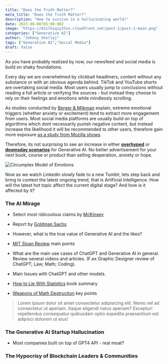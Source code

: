 ```yaml
---
title: "Does the Truth Matter?"
meta_title: "Does the Truth Matter?"
description: "How to survive in a hallucinating world!"
date: 2023-08-06T05:00:00Z
image: "https://dzslhiqiy3lnx.cloudfront.net/post-1/post-1-main.png"
categories: ["Generative AI"]
author: "Johnny Shollaj"
tags: ["Generative AI","Social Media"]
draft: false
---
```


As you have probably realized by now, our newsfeed and social media is build on shaky foundations. 

Every day we are  overwhelmed by clickbait headliners, content without any substance or with an obvious agenda behind.
TikTok and YouTube shorts are overtaking social media. Most users usually jump to conclusions without reading a full
article or verifying the sources  - but instead they choose to rely on their feelings and emotions while mindlessly scrolling.

As studies conducted by [Berger & Milkman](https://consumerresearcher.com/jonah-berger-contagious) explain, extreme emotional triggers (whether anxiety or excitement) tend to extract more engagement from users. Most social media platforms are usually build on top of algorithms which dont necessarily punish negative content, but instead increase the likelihood it will be recommended to other users, therefore gain more exposure [as a study from Mozilla shows](https://foundation.mozilla.org/en/youtube/user-controls/).

Therefore, its not surprising to see an increase in either [**overhyped**](https://www.youtube.com/watch?v=RzkD_rTEBYs) or [**doomsday scenarios**](https://www.youtube.com/watch?v=jW2ihBRzLxc&t=172s) for Generative AI. No better advertisement for your next book, course or product than selling desperation, anxiety or hope.

![Circumplex Model of Emotions](https://dzslhiqiy3lnx.cloudfront.net/post-1/post-1-emotions-marketing-v1.png)

Now as we watch Linkedin slowly fade to a new Tumblr, lets step back and bring to context the latest ongoing trend,
that is Artificial Intelligence. How will the latest hot topic affect the current digital stage? And how is it affected
by it?

### The AI Mirage

- Select most ridicoulous claims by [McKinsey](https://www.mckinsey.com/capabilities/mckinsey-digital/our-insights/the-economic-potential-of-generative-ai-the-next-productivity-frontier#introduction)
- Report by [Goldman Sachs](https://www.goldmansachs.com/intelligence/pages/generative-ai-could-raise-global-gdp-by-7-percent.html)
- However, what is the true value of Generative AI and the likes?
- [MIT Sloan Review](https://sloanreview.mit.edu/article/dont-get-distracted-by-the-hype-around-generative-ai/) main points
- What are the main use cases of ChatGPT and Generative AI in general. Review several videos and articles. (F.ex 
Graphic Designer review of ChatGPT; Law; Math; Coding).
- Main Issues with ChatGPT and other models.
- [How to Lie With Statistics](https://libgen.is/book/index.php?md5=BA9B2ACF3ECD3CD12E0FA59372F7DFFB) book summary

- [Weapons of Math Destruction](https://libgen.is/book/index.php?md5=202AA265DE557E20820C62A6342AF0E1) key points


> Lorem ipsum dolor sit amet consectetur adipisicing elit. Nemo vel ad consectetur ut aperiam. Itaque eligendi natus aperiam? Excepturi repellendus consequatur quibusdam optio expedita praesentium est adipisci dolorem ut eius!


### The Generative AI Startup Hallucination

- Most companies built on top of GPT4 API - real moat?

### The Hypocrisy of Blockchain Leaders & Communities

